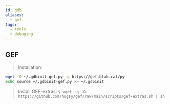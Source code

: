 ```yaml
---
id: gdb
aliases:
  - gef
tags:
  - tools
  - debuging
---
```

## GEF
> Installation:
```bash
wget -O ~/.gdbinit-gef.py -q https://gef.blah.cat/py
echo source ~/.gdbinit-gef.py >> ~/.gdbinit
```
> Install GEF-extras:
`$ wget -q -O- https://github.com/hugsy/gef/raw/main/scripts/gef-extras.sh | sh` 
